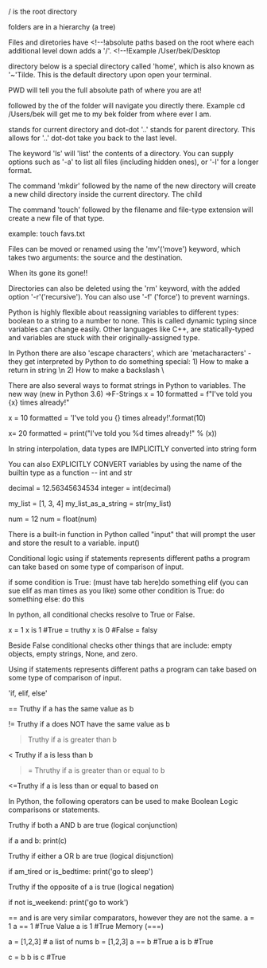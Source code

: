 <!-- ! OS File Structure -->

/ is the root directory

folders are in a hierarchy (a tree)

Files and diretories have <!--!absolute paths
based on the root where each additional level down adds a '/'. <!--!Example /User/bek/Desktop

<!--% The green -->

directory below is a special directory called 'home', which is also known as '~'Tilde. This is the default directory upon open your terminal.

<!--@ PWD (print working directory-->

PWD will tell you the full absolute path of where you are at!

<!--@ CD (Change directory) -->

followed by the <!--$absolute path-->
of the folder will navigate you directly there. Example cd /Users/bek will get me to my bek folder from where ever I am.

<!--@ The dot '.'-->

stands for current directory and dot-dot '..' stands for parent directory. This allows for <!--@ relative navigation-->
'..' dot-dot take you back to the last level.

<!--@ ls stand for 'list'-->

The keyword 'ls' will 'list' the contents of a directory. You can supply options such as '-a' to list all files (including hidden ones), or '-l' for a longer format.

<!--@ mkdir ('make directory'-->

The command 'mkdir' followed by the name of the new directory will create a new child directory inside the current directory. The child

<!--@ 'touch' creates new files-->

The command 'touch' followed by the filename and file-type extension will create a new file of that type.

example: touch favs.txt

<!--@ 'mv' moves or renames files-->

Files can be moved or renamed using the 'mv'('move') keyword, which takes two arguments: the source and the destination.

<!--$ 'rm'removes files files-->

When its gone its gone!!

<!--$ 'rm -rf'removes directories files-->

Directories can also be deleted using the 'rm' keyword, with the added option '-r'('recursive'). You can also use '-f' ('force') to prevent warnings.

<!--# example: rm -rf 'directory'

<!--% Dynamic Typing -->

Python is highly flexible about reassigning variables to different types: boolean to a string to a number to none. This is called dynamic typing since variables can change easily. Other languages like C++, are statically-typed and variables are stuck with their originally-assigned type.

<!--! String Escape Characers -->

In Python there are also 'escape characters', which are 'metacharacters' - they get interpreted by Python to do something special: 1) How to make a return in string \n 2) How to make a backslash \\

<!-- $ Formatting Strings -->

There are also several ways to format strings in Python to <!-- $ Interpolate--> variables.
The new way (new in Python 3.6) =>F-Strings
x = 10
formatted = f"I've told you {x} times already!"

<!-- # Format method -->

x = 10
formatted = 'I've told you {} times already!'.format(10)

<!-- @ Deprecated Format method -->

x= 20
formatted = print("I've told you %d times already!" % (x))

<!-- !Converting Data Types -->

In string interpolation, data types are IMPLICITLY converted into string form

You can also EXPLICITLY CONVERT variables by using the name of the builtin type as a function -- int and str

decimal = 12.56345634534
integer = int(decimal)

<!-- @ int removes the decimal and makes it 12 but DOES NOT ROUND -->

my_list = [1, 3, 4]
my_list_as_a_string = str(my_list)

<!-- # str makes everything a string by putting '' around it  -->

num = 12
num = float(num)

<!-- !Turn the num into a decimal also when divide by is used it's a float -->

<!-- % Boolean and Conditional Logic -->

There is a built-in function in Python called "input" that will prompt the user and store the result to a variable. input()

<!-- ! Conditional Statement -->

Conditional logic using if statements represents different paths a program can take based on some type of comparison of input.

if some condition is True:
(must have tab here)do something
elif (you can sue elif as man times as you like) some other condition is True:
do something
else:
do this

<!-- ! Truthiness and Falseness -->

In python, all conditional checks resolve to True or False.

x = 1
x is 1 #True = truthy
x is 0 #False = falsy

Beside False conditional checks other things that are <!--! naturally falsy-->
include: empty objects, empty strings, None, and zero.

<!--% Conditional Logic Statements  -->

Using if statements represents different paths a program can take based on some type of comparison of input.

'if, elif, else'

<!-- # Comparison Operators -->
<!-- $ a = 1 and b = 1 -->

== Truthy if a has the same value as b

<!-- ! a == b #True -->

!= Truthy if a does NOT have the same value as b

<!-- ! a != b #False -->

> Truthy if a is greater than b

<!-- ! a > b #False -->

< Truthy if a is less than b

<!-- ! a < b #False -->

> = Thruthy if a is greater than or equal to b

<!-- ! a >= b #True -->

<=Truthy if a is less than or equal to based on

<!-- ! a <= b #True -->

<!-- @ Logical Operators put in if statement -->

In Python, the following operators can be used to make Boolean Logic comparisons or statements.

<!-- $ and -->

Truthy if both a AND b are true (logical conjunction)

<!-- % and example -->

if a and b:
print(c)

<!-- $ or -->

Truthy if either a OR b are true (logical disjunction)

<!-- % or example -->

if am_tired or is_bedtime:
print('go to sleep')

<!-- $ not -->

Truthy if the opposite of a is true (logical negation)

<!-- % not example -->

if not is_weekend:
print('go to work')

<!-- ! is vs. '==' -->

== and is are very similar comparators, however they are not the same.
a = 1
a == 1 #True Value
a is 1 #True Memory (===)

a = [1,2,3] # a list of nums
b = [1,2,3]
a == b #True
a is b #True

c = b
b is c #True

<!-- ! b is pointing to c in memory -->
